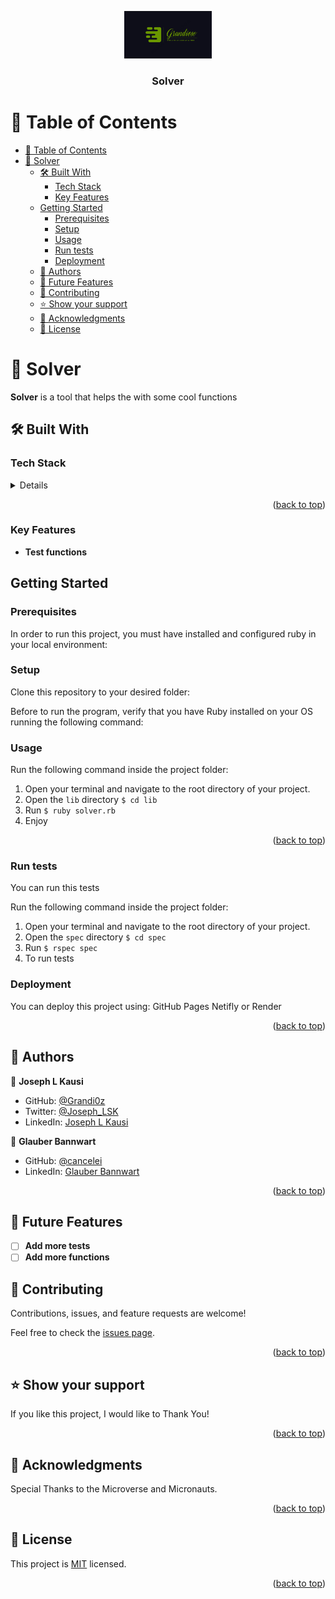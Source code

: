 <a name="readme-top"></a>

<div align="center">
<img src="./assets/icon/Grandiose.png" alt="logo" width="140"  height="auto" />
  <br/>

  <h3><b>Solver</b></h3>

</div>

# 📗 Table of Contents
- [📗 Table of Contents](#-table-of-contents)
- [📖 Solver ](#-solver-)
  - [🛠 Built With ](#-built-with-)
    - [Tech Stack ](#tech-stack-)
    - [Key Features ](#key-features-)
  - [Getting Started](#getting-started)
    - [Prerequisites](#prerequisites)
    - [Setup](#setup)
    - [Usage](#usage)
    - [Run tests](#run-tests)
    - [Deployment](#deployment)
  - [👥 Authors ](#-authors-)
  - [🔭 Future Features ](#-future-features-)
  - [🤝 Contributing ](#-contributing-)
  - [⭐️ Show your support ](#️-show-your-support-)
  - [🙏 Acknowledgments ](#-acknowledgments-)
  - [📝 License ](#-license-)


# 📖 Solver <a name="about-project"></a>

**Solver** is a tool that helps the with some cool functions

## 🛠 Built With <a name="built-with"></a>

### Tech Stack <a name="tech-stack"></a>
  <details>
    <ul>
      <li><a href="https://www.ruby-lang.org/en/">Ruby</a></li>
    </ul>
  </details>

<p align="right">(<a href="#readme-top">back to top</a>)</p>

### Key Features <a name="key-features"></a>

- **Test functions**

## Getting Started

### Prerequisites
In order to run this project, you must have installed and configured ruby in your local environment:



### Setup

Clone this repository to your desired folder:

<!--
Example commands:

```sh
  cd my-folder
  git@github.com:MasumaJaffery/Enumerable.git
```
 
--->
Before to run the program, verify that you have Ruby installed on your OS running the following command:
<!--
```sh
   ruby -v
```
--->

### Usage

Run the following command inside the project folder:
1. Open your terminal and navigate to the root directory of your project.
2. Open the `lib` directory ```$ cd lib```
3. Run ```$ ruby solver.rb```
4. Enjoy

<p align="right">(<a href="#readme-top">back to top</a>)</p>

### Run tests

You can run this tests

Run the following command inside the project folder:
1. Open your terminal and navigate to the root directory of your project.
2. Open the `spec` directory ```$ cd spec```
3. Run ```$ rspec spec```
4. To run tests


### Deployment

You can deploy this project using: GitHub Pages Netifly or Render 

<p align="right">(<a href="#readme-top">back to top</a>)</p>

## 👥 Authors <a name="authors"></a>

👤 **Joseph L Kausi**

- GitHub: [@Grandi0z](https://github.com/Grandi0z)
- Twitter: [@Joseph_LSK](https://twitter.com/Joseph_LSK)
- LinkedIn: [Joseph L Kausi](https://www.linkedin.com/in/joskal/)

👤 **Glauber Bannwart**

- GitHub: [@cancelei](https://github.com/cancelei)
- LinkedIn: [Glauber Bannwart](https://www.linkedin.com/in/gbannwart/)


<p align="right">(<a href="#readme-top">back to top</a>)</p>

## 🔭 Future Features <a name="future-features"></a>


- [ ] **Add more tests**
- [ ] **Add more functions**

<!-- CONTRIBUTING -->

## 🤝 Contributing <a name="contributing"></a>

Contributions, issues, and feature requests are welcome!

Feel free to check the [issues page](https://github.com/Grandi0z/solver/issues).

<p align="right">(<a href="#readme-top">back to top</a>)</p>

<!-- SUPPORT -->

## ⭐️ Show your support <a name="support"></a>

If you like this project, I would like to Thank You!

<p align="right">(<a href="#readme-top">back to top</a>)</p>

<!-- ACKNOWLEDGEMENTS -->

## 🙏 Acknowledgments <a name="acknowledgements"></a>

Special Thanks to the Microverse and Micronauts.


<p align="right">(<a href="#readme-top">back to top</a>)</p>

<!-- LICENSE -->

## 📝 License <a name="license"></a>

This project is [MIT](https://github.com/Grandi0z/Solver/community/license/new?branch=work&filename=LICENSE&template=mit) licensed.

<p align="right">(<a href="#readme-top">back to top</a>)</p>
